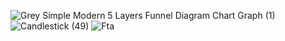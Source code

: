 ![Grey Simple Modern 5 Layers Funnel Diagram Chart Graph (1)](https://github.com/ritesh143kr/FundamentalAnalysis/assets/127919799/26d57e4d-b8c7-40ed-a31a-d260ab1024d0)
![Candlestick (49)](https://github.com/ritesh143kr/FundamentalAnalysis/assets/127919799/707f80fc-c83e-44d5-8919-65063caa96e0)
![Fta](https://github.com/ritesh143kr/FundamentalAnalysis/assets/127919799/fc102194-68e6-4175-abb3-3a4fdc0c2463)
